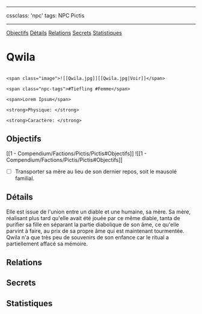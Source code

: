 
---

cssclass: 'npc'
tags: NPC Pictis

---
<span class="nav">[Objectifs](#Objectifs) [Détails](#Détails)  [Relations](#Relations) [Secrets](#Secrets) [Statistiques](#Statistiques)</span>

# Qwila

```ad-desc

<span class="image">![[Qwila.jpg]][[Qwila.jpg|Voir]]</span>

<span class="npc-tags">#Tiefling #Femme</span>

<span>Lorem Ipsum</span>

<strong>Physique: </strong>

<strong>Caractère: </strong>
```

## Objectifs
<span class="tab">[[1 - Compendium/Factions/Pictis/Pictis#Objectifs]]</span>
<span class="embed-section tab">![[1 - Compendium/Factions/Pictis/Pictis#Objectifs]]</span>
- [ ] Transporter sa mère au lieu de son dernier repos, soit le mausolé familial.

## Détails
Elle est issue de l'union entre un diable et une humaine, sa mère. Sa mère, réalisant plus tard qu'elle avait été jouée par ce même diable, tanta de purifier sa fille en séparant la partie diabolique de son âme, ce qu'elle parvint à faire, au prix de sa propre âme qui est maintenant tourmentée. Qwila n'a que très peu de souvenirs de son enfance car le ritual a partiellement affacé sa mémoire.

## Relations

## Secrets

## Statistiques